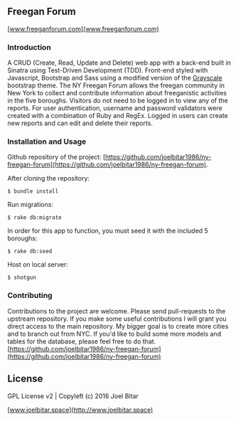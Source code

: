 ## Freegan Forum

[www.freeganforum.com](www.freeganforum.com)

### Introduction

A CRUD (Create, Read, Update and Delete) web app with a back-end built in Sinatra using Test-Driven Development (TDD). Front-end styled with Javascript, Bootstrap and Sass using a modified version of the [Grayscale](https://startbootstrap.com/template-overviews/grayscale/) bootstrap theme. The NY Freegan Forum allows the freegan community in New York to collect and contribute information about freeganistic activities in the five boroughs. Visitors do not need to be logged in to view any of the reports. For user authentication, username and password validators were created with a combination of Ruby and RegEx. Logged in users can create new reports and can edit and delete their reports.

### Installation and Usage

Github repository of the project: [https://github.com/joelbitar1986/ny-freegan-forum](https://github.com/joelbitar1986/ny-freegan-forum).

After cloning the repository:

```
$ bundle install
```

Run migrations:

```
$ rake db:migrate
```

In order for this app to function, you must seed it with the included 5 boroughs:

```
$ rake db:seed
```

Host on local server:

```
$ shotgun
```


### Contributing

Contributions to the project are welcome. Please send pull-requests to the upstream repository. If you make some useful contributions I will grant you direct access to the main repository. My bigger goal is to create more cities and to branch out from NYC. If you'd like to build some more models and tables for the database, please feel free to do that. [https://github.com/joelbitar1986/ny-freegan-forum](https://github.com/joelbitar1986/ny-freegan-forum)

## License

GPL License v2 | Copyleft (c) 2016 Joel Bitar

[www.joelbitar.space](http://www.joelbitar.space)
